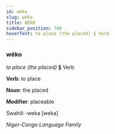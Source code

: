 ```yaml
---
id: wëko
slug: wëko
title: WËKO
sidebar_position: 740
hoverText: to place (the placed) § Verb
---
```


### wëko

*to place (the placed)* **§** Verb

**Verb**: to place

**Noun**: the placed

**Modifier**: placeable

Swahili -weka [weka]

*Niger-Congo Language Family*